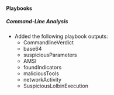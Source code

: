 
#### Playbooks

##### Command-Line Analysis

- Added the following playbook outputs:
    - CommandlineVerdict
    - base64
    - suspiciousParameters
    - AMSI
    - foundIndicators
    - maliciousTools
    - networkActivity
    - SuspiciousLolbinExecution